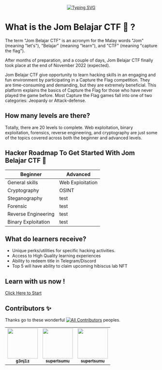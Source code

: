 <p align="center">
<a href="https://git.io/typing-svg"><img src="https://readme-typing-svg.herokuapp.com?font=Fira+Code&size=28&pause=1000&color=FFFFFFFF&center=true&vCenter=true&width=435&lines=Welcome+to+Jom+Belajar+CTF;Let's+get+you+the+details!" alt="Typing SVG" /></a>
</p>    

# What is the Jom Belajar CTF 🚩 ?
The term "Jom Belajar CTF" is an acronym for the Malay words "Jom" (meaning "let's"), "Belajar" (meaning "learn"), and "CTF" (meaning "capture the flag").

After months of preparation, and a couple of days, Jom Belajar CTF finally took place at the end of November 2022 (expected).

Jom Belajar CTF give opportunity to learn hacking skills in an engaging and fun environment by participating in a Capture the Flag competition. They are time-consuming and demanding, but they are extremely beneficial. This platform explains the basics of Capture the Flag for those who have never played the game before. Most Capture the Flag games fall into one of two categories: Jeopardy or Attack-defense.

## How many levels are there?
Totally, there are 20 levels to complete. Web exploitation, binary exploitation, forensics, reverse engineering, and cryptography are just some of the topics covered across both the beginner and advanced levels.

## Hacker Roadmap To Get Started With Jom Belajar CTF 🚩
| Beginner | Advanced |
|--|--|
| General skills | Web Exploitation|
| Cryptography | OSINT |
| Steganography | test |
| Forensic | test |
| Reverse Engineering | test |
| Binary Exploitation | test |

## What do learners receive?
- Unique perks/utilities for specific hacking activities.
- Access to High Quality learning experiences
- Ability to redeem title in Telegram/Discord
- Top 5 will have ability to claim upcoming hibiscus lab NFT

## Learn with us now !
[Click Here to Start](https://github.com/g3nj1z/Jom-Belajar-CTF/discussions/10)

## Contributors ✨
Thanks go to these wonderful [![All Contributors](https://img.shields.io/badge/2-red.svg?style=flat-square)](#contributors) peoples.

<table>
    <tr>
      <td align="center"><a href="https://github.com/g3nj1z"><img src="https://avatars.githubusercontent.com/u/50061857?v=4=100" width="100px;" alt=""/><br /><sub><b>g3nj1z</b></sub></a></td>
      <td align="center"><a href="https://github.com/supertsumu"><img src="https://avatars.githubusercontent.com/u/51882569?v=4=100" width="100px;" alt=""/><br /><sub><b>supertsumu</b></sub></a></td>
      <td align="center"><a href="https://github.com/0xCoolAnon"><img src="https://avatars.githubusercontent.com/u/110695357?s=400&v=4" width="100px;" alt=""/><br /><sub><b>supertsumu</b></sub></a></td>
      </tr>
   </tbody>
</table>
